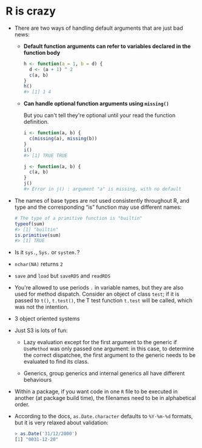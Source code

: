 R is crazy
==========

*   There are two ways of handling default arguments that are just bad news:

    *   **Default function arguments can refer to variables declared in the function body**
        ```r
        h <- function(a = 1, b = d) {
          d <- (a + 1) ^ 2
          c(a, b)
        }
        h()
        #> [1] 1 4
        ```
        
    *   **Can handle optional function arguments using `missing()`**
    
        But you can't tell they're optional until your read the function definition.
        ```r
        i <- function(a, b) {
          c(missing(a), missing(b))
        }
        i()
        #> [1] TRUE TRUE
        
        j <- function(a, b) {
          c(a, b)
        }
        j()
        #> Error in j() : argument "a" is missing, with no default
        ```

*   The names of base types are not used consistently throughout R, and type and
    the corresponding “is” function may use different names:
    ```r
    # The type of a primitive function is "builtin"
    typeof(sum)
    #> [1] "builtin"
    is.primitive(sum)
    #> [1] TRUE
    ```
   
*   Is it `sys.`, `Sys.` or `system.`?
   
*  `nchar(NA)` returns `2`

*  `save` and `load` but `saveRDS` and `readRDS`

*   You're allowed to use periods `.` in variable names, but they are also used for method dispatch. Consider an
    object of class `test`; if it is passed to `t()`, `t.test()`, the T test function `t.test` will be called, which
    was not the intention.

*   3 object oriented systems

*   Just S3 is lots of fun:

    *   Lazy evaluation except for the first argument to the generic if
        `UseMethod` was only passed one argument: in this case, to determine
        the correct dispatchee, the first argument to the generic needs to be
        evaluated to find its class.

    *   Generics, group generics and internal generics all have different
        behaviours

*   Within a package, if you want code in one `R` file to be executed in
    another (at package build time), the filenames need to be in alphabetical order.

*   According to the docs, `as.Date.character` defaults to `%Y-%m-%d` formats, but it is very relaxed about validation:
    ```r 
    > as.Date('31/12/2000')
    [1] "0031-12-20"
    ```
